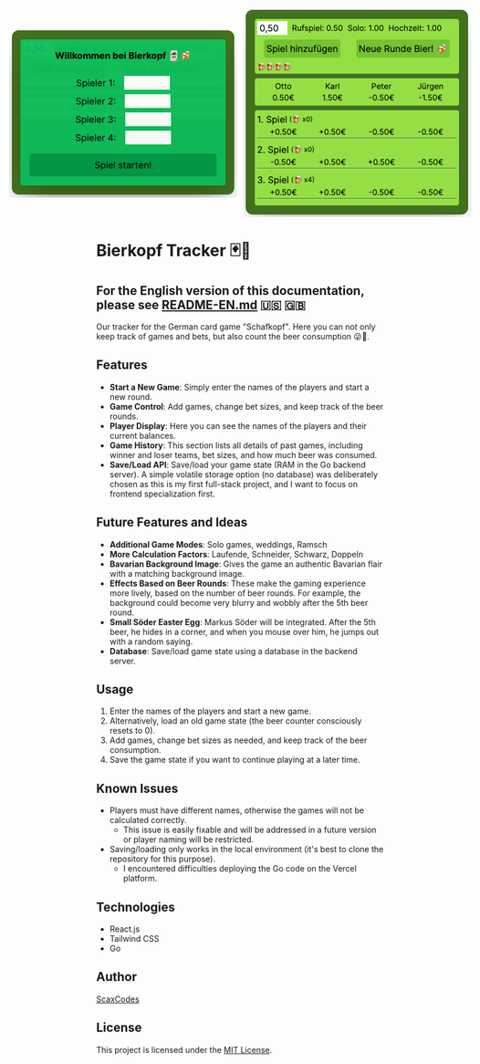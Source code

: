 <div style="display: flex; align-items: center; justify-content: center; gap: 10px;" align="center">
    <img src="readme-img/welcome.png" alt="Startbildschirm">
    <img src="readme-img/game.png" alt="Spielbildschirm">
</div>

# Bierkopf Tracker 🃏🍻

## For the English version of this documentation, please see [README-EN.md](README-EN.md) 🇺🇸 🇬🇧

Our tracker for the German card game "Schafkopf". Here you can not only keep track of games and bets, but also count the beer consumption 😜🍻.

## Features

- **Start a New Game**: Simply enter the names of the players and start a new round.
- **Game Control**: Add games, change bet sizes, and keep track of the beer rounds.
- **Player Display**: Here you can see the names of the players and their current balances.
- **Game History**: This section lists all details of past games, including winner and loser teams, bet sizes, and how much beer was consumed.
- **Save/Load API**: Save/load your game state (RAM in the Go backend server). A simple volatile storage option (no database) was deliberately chosen as this is my first full-stack project, and I want to focus on frontend specialization first.

## Future Features and Ideas

- **Additional Game Modes**: Solo games, weddings, Ramsch
- **More Calculation Factors**: Laufende, Schneider, Schwarz, Doppeln
- **Bavarian Background Image**: Gives the game an authentic Bavarian flair with a matching background image.
- **Effects Based on Beer Rounds**: These make the gaming experience more lively, based on the number of beer rounds. For example, the background could become very blurry and wobbly after the 5th beer round.
- **Small Söder Easter Egg**: Markus Söder will be integrated. After the 5th beer, he hides in a corner, and when you mouse over him, he jumps out with a random saying.
- **Database**: Save/load game state using a database in the backend server.

## Usage

1. Enter the names of the players and start a new game.
2. Alternatively, load an old game state (the beer counter consciously resets to 0).
3. Add games, change bet sizes as needed, and keep track of the beer consumption.
4. Save the game state if you want to continue playing at a later time.

## Known Issues

- Players must have different names, otherwise the games will not be calculated correctly.
  - This issue is easily fixable and will be addressed in a future version or player naming will be restricted.
- Saving/loading only works in the local environment (it's best to clone the repository for this purpose).
  - I encountered difficulties deploying the Go code on the Vercel platform.

## Technologies

- React.js
- Tailwind CSS
- Go

## Author

[ScaxCodes](https://github.com/ScaxCodes)

## License

This project is licensed under the [MIT License](https://opensource.org/licenses/MIT).
